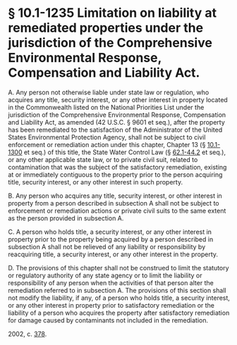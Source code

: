 # § 10.1-1235 Limitation on liability at remediated properties under the jurisdiction of the Comprehensive Environmental Response, Compensation and Liability Act.

<p>A. Any person not otherwise liable under state law or regulation, who acquires any title, security interest, or any other interest in property located in the Commonwealth listed on the National Priorities List under the jurisdiction of the Comprehensive Environmental Response, Compensation and Liability Act, as amended (42 U.S.C. § 9601 et seq.), after the property has been remediated to the satisfaction of the Administrator of the United States Environmental Protection Agency, shall not be subject to civil enforcement or remediation action under this chapter, Chapter 13 (§ <a href='http://law.lis.virginia.gov/vacode/10.1-1300/'>10.1-1300</a> et seq.) of this title, the State Water Control Law (§ <a href='http://law.lis.virginia.gov/vacode/62.1-44.2/'>62.1-44.2</a> et seq.), or any other applicable state law, or to private civil suit, related to contamination that was the subject of the satisfactory remediation, existing at or immediately contiguous to the property prior to the person acquiring title, security interest, or any other interest in such property.</p><p>B. Any person who acquires any title, security interest, or other interest in property from a person described in subsection A shall not be subject to enforcement or remediation actions or private civil suits to the same extent as the person provided in subsection A.</p><p>C. A person who holds title, a security interest, or any other interest in property prior to the property being acquired by a person described in subsection A shall not be relieved of any liability or responsibility by reacquiring title, a security interest, or any other interest in the property.</p><p>D. The provisions of this chapter shall not be construed to limit the statutory or regulatory authority of any state agency or to limit the liability or responsibility of any person when the activities of that person alter the remediation referred to in subsection A. The provisions of this section shall not modify the liability, if any, of a person who holds title, a security interest, or any other interest in property prior to satisfactory remediation or the liability of a person who acquires the property after satisfactory remediation for damage caused by contaminants not included in the remediation.</p><p>2002, c. <a href='http://lis.virginia.gov/cgi-bin/legp604.exe?021+ful+CHAP0378'>378</a>.</p>